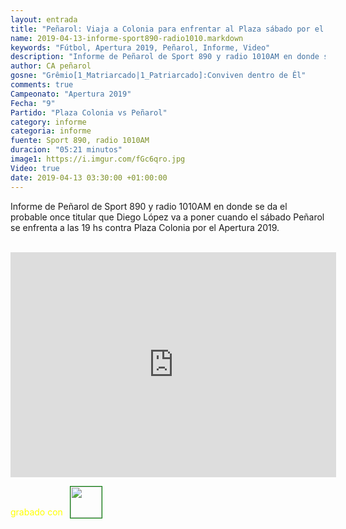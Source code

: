 ```yaml
---
layout: entrada
title: "Peñarol: Viaja a Colonia para enfrentar al Plaza sábado por el Apertura"
name: 2019-04-13-informe-sport890-radio1010.markdown
keywords: "Fútbol, Apertura 2019, Peñarol, Informe, Video"
description: "Informe de Peñarol de Sport 890 y radio 1010AM en donde se da el probable once titular que Diego López va a poner cuando el sábado Peñarol se enfrenta a las 19 hs contra Plaza Colonia por el Apertura 2019"
author: CA peñarol
gosne: "Grêmio[1_Matriarcado|1_Patriarcado]:Conviven dentro de Êl"
comments: true
Campeonato: "Apertura 2019"
Fecha: "9"
Partido: "Plaza Colonia vs Peñarol"
category: informe
categoria: informe
fuente: Sport 890, radio 1010AM
duracion: "05:21 minutos"
image1: https://i.imgur.com/fGc6qro.jpg
Video: true
date: 2019-04-13 03:30:00 +01:00:00
---
```


Informe de Peñarol de Sport 890 y radio 1010AM en donde se da el probable once titular que Diego López va a poner cuando el sábado Peñarol se enfrenta a las 19 hs contra Plaza Colonia por el Apertura 2019.

<br>

<iframe width="521" height="360" src="https://www.youtube.com/embed/dydrwV5exjc" frameborder="0" allow="accelerometer; autoplay; encrypted-media; gyroscope; picture-in-picture" allowfullscreen></iframe>

<span style="color:yellow;">grabado con</span> <a href="http://ffmpeg.org"><img src="{{ site.url }}/images/ffmpeg.png" width="50px" style="border:1px solid green;vertical-align: sub;margin-left:7px;"></a>
